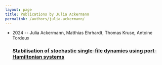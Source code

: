 ```yaml
---
layout: page
title: Publications by Julia Ackermann
permalink: /authors/julia-ackermann/
---
```


<ul class="post-list">
<li><span class='post-meta'>2024 -- Julia Ackermann, Matthias Ehrhardt, Thomas Kruse, Antoine Tordeux</span><h3><a class='post-link' href='../../stabilisation-of-stochastic-single-file-dynamics-using-port-hamiltonian-systems'>Stabilisation of stochastic single-file dynamics using port-Hamiltonian systems</a></h3></li>

</ul>
